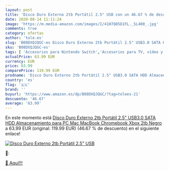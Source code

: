 ```yaml
---
layout: post
title: 'Disco Duro Externo 2tb Portátil 2.5" USB con un 46.67 % de descuento'
date: 2020-08-14 11:11:24
image: 'https://m.media-amazon.com/images/I/41H7Q85D1FL._SL400_.jpg'
comments: true
category: ofertas
author: 'tole.es'
slug: 'B08DXQJQGC-es Disco Duro Externo 2tb Portátil 2.5" USB3.0 SATA HDD...'
sku: 'B08DXQJQGC-es'
tags: [ 'Accesorios para Nintendo Switch','Accesorios para TV, vídeo y home cinema','Almacenamiento de datos','Almacenamiento de datos externo','Conversores de vídeo','Electrónica','Hardware y juegos para Nintendo Switch','Informática','Memoria para Nintendo Switch','TV, vídeo y home cinema','Tarjetas de memoria','Tarjetas microSD','Videojuegos','xbox', ]
actualPrice: 63.99 EUR
currency: EUR
price: 63.99
comparePrice: 119.99 EUR
prodname: 'Disco Duro Externo 2tb Portátil 2.5" USB3.0 SATA HDD Almacenamiento para PC  Mac  MacBook  Chromebook  Xbox  2tb  Negro '
country: 'es'
flag: '🇪🇸'
brand: ''
buyurl: 'https://www.amazon.es/dp/B08DXQJQGC/?tag=tolees-21'
descuento: '46.67'
average: '63.99'
---
```


En este momento está [Disco Duro Externo 2tb Portátil 2.5" USB3.0 SATA HDD Almacenamiento para PC  Mac  MacBook  Chromebook  Xbox  2tb  Negro ](https://www.amazon.es/dp/B08DXQJQGC/?tag=tolees-21) a 63.99 EUR (original: 119.99 EUR) (46.67 %  de descuento) en el siguiente enlace!

[![Disco Duro Externo 2tb Portátil 2.5" USB](https://m.media-amazon.com/images/I/41H7Q85D1FL._SL400_.jpg)](https://www.amazon.es/dp/B08DXQJQGC/?tag=tolees-21)

🔎:


[🛒 Aquí!!!](https://www.amazon.es/dp/B08DXQJQGC/?tag=tolees-21)
